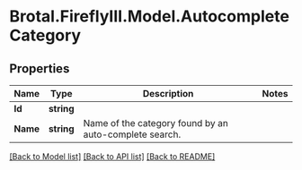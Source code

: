 # Brotal.FireflyIII.Model.AutocompleteCategory

## Properties

Name | Type | Description | Notes
------------ | ------------- | ------------- | -------------
**Id** | **string** |  | 
**Name** | **string** | Name of the category found by an auto-complete search. | 

[[Back to Model list]](../../README.md#documentation-for-models) [[Back to API list]](../../README.md#documentation-for-api-endpoints) [[Back to README]](../../README.md)

